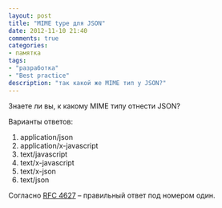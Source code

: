 ```yaml
---
layout: post
title: "MIME type для JSON"
date: 2012-11-10 21:40
comments: true
categories: 
- памятка
tags:
- "разработка"
- "Best practice"
description: "так какой же MIME тип у JSON?"
---
```

Знаете ли вы, к какому MIME типу отнести JSON?  

Варианты ответов:

1. application/json
2. application/x-javascript
3. text/javascript
4. text/x-javascript
5. text/x-json
6. text/json
<!--more-->
Согласно [RFC 4627](http://www.ietf.org/rfc/rfc4627.txt) – правильный ответ под номером один.

